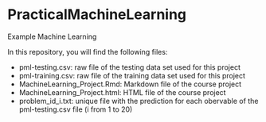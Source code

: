 # PracticalMachineLearning
Example Machine Learning

In this repository, you will find the following files:
* pml-testing.csv: raw file of the testing data set used for this project
* pml-training.csv: raw file of the training data set used for this project
* MachineLearning_Project.Rmd: Markdown file of the course project
* MachineLearning_Project.html: HTML file of the course project
* problem_id_i.txt: unique file with the prediction for each obervable of the pml-testing.csv file (i from 1 to 20)
